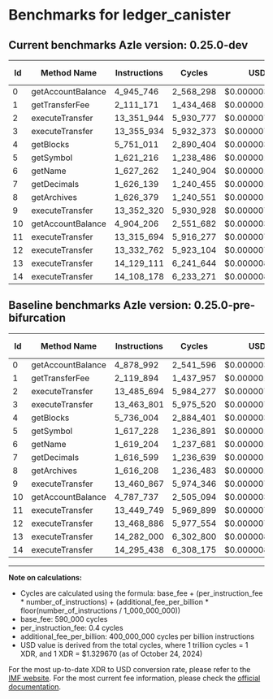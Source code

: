 # Benchmarks for ledger_canister

## Current benchmarks Azle version: 0.25.0-dev

| Id  | Method Name       | Instructions | Cycles    | USD           | USD/Million Calls | Change                              |
| --- | ----------------- | ------------ | --------- | ------------- | ----------------- | ----------------------------------- |
| 0   | getAccountBalance | 4_945_746    | 2_568_298 | $0.0000034150 | $3.41             | <font color="red">+66_754</font>    |
| 1   | getTransferFee    | 2_111_171    | 1_434_468 | $0.0000019074 | $1.90             | <font color="green">-8_723</font>   |
| 2   | executeTransfer   | 13_351_944   | 5_930_777 | $0.0000078860 | $7.88             | <font color="green">-133_750</font> |
| 3   | executeTransfer   | 13_355_934   | 5_932_373 | $0.0000078881 | $7.88             | <font color="green">-107_867</font> |
| 4   | getBlocks         | 5_751_011    | 2_890_404 | $0.0000038433 | $3.84             | <font color="red">+15_007</font>    |
| 5   | getSymbol         | 1_621_216    | 1_238_486 | $0.0000016468 | $1.64             | <font color="red">+3_988</font>     |
| 6   | getName           | 1_627_262    | 1_240_904 | $0.0000016500 | $1.64             | <font color="red">+8_058</font>     |
| 7   | getDecimals       | 1_626_139    | 1_240_455 | $0.0000016494 | $1.64             | <font color="red">+9_540</font>     |
| 8   | getArchives       | 1_626_379    | 1_240_551 | $0.0000016495 | $1.64             | <font color="red">+10_171</font>    |
| 9   | executeTransfer   | 13_352_320   | 5_930_928 | $0.0000078862 | $7.88             | <font color="green">-108_547</font> |
| 10  | getAccountBalance | 4_904_206    | 2_551_682 | $0.0000033929 | $3.39             | <font color="red">+116_469</font>   |
| 11  | executeTransfer   | 13_315_694   | 5_916_277 | $0.0000078667 | $7.86             | <font color="green">-134_055</font> |
| 12  | executeTransfer   | 13_332_762   | 5_923_104 | $0.0000078758 | $7.87             | <font color="green">-136_124</font> |
| 13  | executeTransfer   | 14_129_111   | 6_241_644 | $0.0000082993 | $8.29             | <font color="green">-152_889</font> |
| 14  | executeTransfer   | 14_108_178   | 6_233_271 | $0.0000082882 | $8.28             | <font color="green">-187_260</font> |

## Baseline benchmarks Azle version: 0.25.0-pre-bifurcation

| Id  | Method Name       | Instructions | Cycles    | USD           | USD/Million Calls |
| --- | ----------------- | ------------ | --------- | ------------- | ----------------- |
| 0   | getAccountBalance | 4_878_992    | 2_541_596 | $0.0000033795 | $3.37             |
| 1   | getTransferFee    | 2_119_894    | 1_437_957 | $0.0000019120 | $1.91             |
| 2   | executeTransfer   | 13_485_694   | 5_984_277 | $0.0000079571 | $7.95             |
| 3   | executeTransfer   | 13_463_801   | 5_975_520 | $0.0000079455 | $7.94             |
| 4   | getBlocks         | 5_736_004    | 2_884_401 | $0.0000038353 | $3.83             |
| 5   | getSymbol         | 1_617_228    | 1_236_891 | $0.0000016447 | $1.64             |
| 6   | getName           | 1_619_204    | 1_237_681 | $0.0000016457 | $1.64             |
| 7   | getDecimals       | 1_616_599    | 1_236_639 | $0.0000016443 | $1.64             |
| 8   | getArchives       | 1_616_208    | 1_236_483 | $0.0000016441 | $1.64             |
| 9   | executeTransfer   | 13_460_867   | 5_974_346 | $0.0000079439 | $7.94             |
| 10  | getAccountBalance | 4_787_737    | 2_505_094 | $0.0000033309 | $3.33             |
| 11  | executeTransfer   | 13_449_749   | 5_969_899 | $0.0000079380 | $7.93             |
| 12  | executeTransfer   | 13_468_886   | 5_977_554 | $0.0000079482 | $7.94             |
| 13  | executeTransfer   | 14_282_000   | 6_302_800 | $0.0000083806 | $8.38             |
| 14  | executeTransfer   | 14_295_438   | 6_308_175 | $0.0000083878 | $8.38             |

---

**Note on calculations:**

-   Cycles are calculated using the formula: base_fee + (per_instruction_fee \* number_of_instructions) + (additional_fee_per_billion \* floor(number_of_instructions / 1_000_000_000))
-   base_fee: 590_000 cycles
-   per_instruction_fee: 0.4 cycles
-   additional_fee_per_billion: 400_000_000 cycles per billion instructions
-   USD value is derived from the total cycles, where 1 trillion cycles = 1 XDR, and 1 XDR = $1.329670 (as of October 24, 2024)

For the most up-to-date XDR to USD conversion rate, please refer to the [IMF website](https://www.imf.org/external/np/fin/data/rms_sdrv.aspx).
For the most current fee information, please check the [official documentation](https://internetcomputer.org/docs/current/developer-docs/gas-cost#execution).
